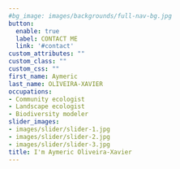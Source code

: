 ```yaml
---
#bg_image: images/backgrounds/full-nav-bg.jpg
button:
  enable: true
  label: CONTACT ME
  link: '#contact'
custom_attributes: ""
custom_class: ""
custom_css: ""
first_name: Aymeric
last_name: OLIVEIRA-XAVIER
occupations:
- Community ecologist
- Landscape ecologist
- Biodiversity modeler
slider_images:
- images/slider/slider-1.jpg
- images/slider/slider-2.jpg
- images/slider/slider-3.jpg
title: I'm Aymeric Oliveira-Xavier
---
```

